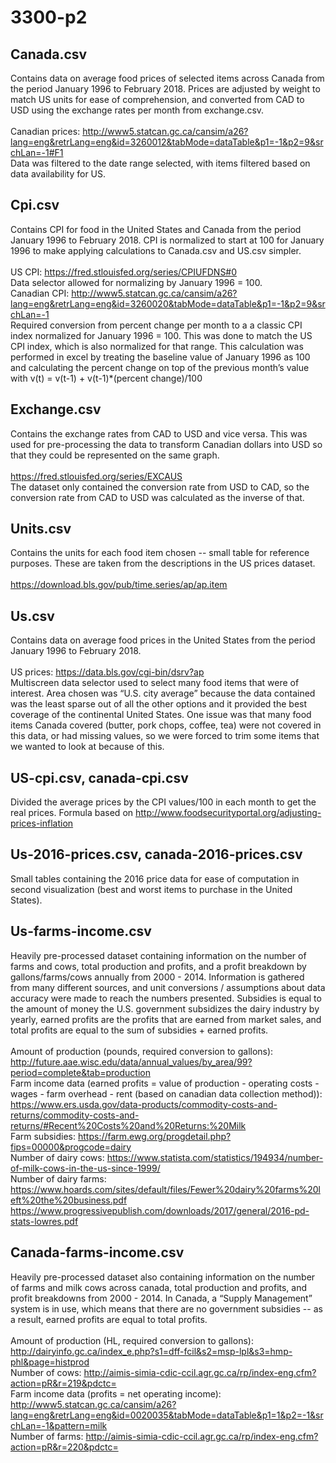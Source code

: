 # 3300-p2

## Canada.csv <br/>
Contains data on average food prices of selected items across Canada from the period January 1996 to February 2018. Prices are adjusted by weight to match US units for ease of comprehension, and converted from CAD to USD using the exchange rates per month from exchange.csv. <br/><br/>
Canadian prices: http://www5.statcan.gc.ca/cansim/a26?lang=eng&retrLang=eng&id=3260012&tabMode=dataTable&p1=-1&p2=9&srchLan=-1#F1 <br/>
Data was filtered to the date range selected, with items filtered based on data availability for US.

## Cpi.csv <br/>
Contains CPI for food in the United States and Canada from the period January 1996 to February 2018. CPI is normalized to start at 100 for January 1996 to make applying calculations to Canada.csv and US.csv simpler. <br/><br/>
US CPI: https://fred.stlouisfed.org/series/CPIUFDNS#0 <br/>
Data selector allowed for normalizing by January 1996 = 100. <br/>
Canadian CPI: http://www5.statcan.gc.ca/cansim/a26?lang=eng&retrLang=eng&id=3260020&tabMode=dataTable&p1=-1&p2=9&srchLan=-1 <br/>
Required conversion from percent change per month to a a classic CPI index normalized for January 1996 = 100. This was done to match the US CPI index, which is also normalized for that range. This calculation was performed in excel by treating the baseline value of January 1996 as 100 and calculating the percent change on top of the previous month’s value with v(t) = v(t-1) + v(t-1)*(percent change)/100

## Exchange.csv <br/>
Contains the exchange rates from CAD to USD and vice versa. This was used for pre-processing the data to transform Canadian dollars into USD so that they could be represented on the same graph. <br/><br/>
https://fred.stlouisfed.org/series/EXCAUS <br/>
The dataset only contained the conversion rate from USD to CAD, so the conversion rate from CAD to USD was calculated as the inverse of that.

## Units.csv <br/>
Contains the units for each food item chosen -- small table for reference purposes. These are taken from the descriptions in the US prices dataset.  <br/><br/>
https://download.bls.gov/pub/time.series/ap/ap.item 

## Us.csv <br/>
Contains data on average food prices in the United States from the period January 1996 to February 2018. <br/><br/>
US prices: https://data.bls.gov/cgi-bin/dsrv?ap <br/>
Multiscreen data selector used to select many food items that were of interest. Area chosen was “U.S. city average” because the data contained was the least sparse out of all the other options and it provided the best coverage of the continental United States. One issue was that many food items Canada covered (butter, pork chops, coffee, tea) were not covered in this data, or had missing values, so we were forced to trim some items that we wanted to look at because of this. 

## US-cpi.csv, canada-cpi.csv <br/>
Divided the average prices by the CPI values/100 in each month to get the real prices. Formula based on http://www.foodsecurityportal.org/adjusting-prices-inflation

## Us-2016-prices.csv, canada-2016-prices.csv <br/>
Small tables containing the 2016 price data for ease of computation in second visualization (best and worst items to purchase in the United States). 

## Us-farms-income.csv <br/>
Heavily pre-processed dataset containing information on the number of farms and cows, total production and profits, and a profit breakdown by gallons/farms/cows annually from 2000 - 2014. Information is gathered from many different sources, and unit conversions / assumptions about data accuracy were made to reach the numbers presented. Subsidies is equal to the amount of money the U.S. government subsidizes the dairy industry by yearly, earned profits are the profits that are earned from market sales, and total profits are equal to the sum of subsidies + earned profits. <br/><br/>
Amount of production (pounds, required conversion to gallons): http://future.aae.wisc.edu/data/annual_values/by_area/99?period=complete&tab=production <br/>
Farm income data (earned profits = value of production - operating costs - wages - farm overhead - rent (based on canadian data collection method)): https://www.ers.usda.gov/data-products/commodity-costs-and-returns/commodity-costs-and-returns/#Recent%20Costs%20and%20Returns:%20Milk <br/>
Farm subsidies: https://farm.ewg.org/progdetail.php?fips=00000&progcode=dairy <br/>
Number of dairy cows: https://www.statista.com/statistics/194934/number-of-milk-cows-in-the-us-since-1999/ <br/>
Number of dairy farms: https://www.hoards.com/sites/default/files/Fewer%20dairy%20farms%20left%20the%20business.pdf <br/>
https://www.progressivepublish.com/downloads/2017/general/2016-pd-stats-lowres.pdf 

## Canada-farms-income.csv <br/>
Heavily pre-processed dataset also containing information on the number of farms and milk cows across canada, total production and profits, and profit breakdowns from 2000 - 2014. In Canada, a “Supply Management” system is in use, which means that there are no government subsidies -- as a result, earned profits are equal to total profits. <br/><br/>
Amount of production (HL, required conversion to gallons): http://dairyinfo.gc.ca/index_e.php?s1=dff-fcil&s2=msp-lpl&s3=hmp-phl&page=histprod <br/>
Number of cows: http://aimis-simia-cdic-ccil.agr.gc.ca/rp/index-eng.cfm?action=pR&r=219&pdctc= <br/>
Farm income data (profits = net operating income): http://www5.statcan.gc.ca/cansim/a26?lang=eng&retrLang=eng&id=0020035&tabMode=dataTable&p1=1&p2=-1&srchLan=-1&pattern=milk <br/>
Number of farms: http://aimis-simia-cdic-ccil.agr.gc.ca/rp/index-eng.cfm?action=pR&r=220&pdctc= 
